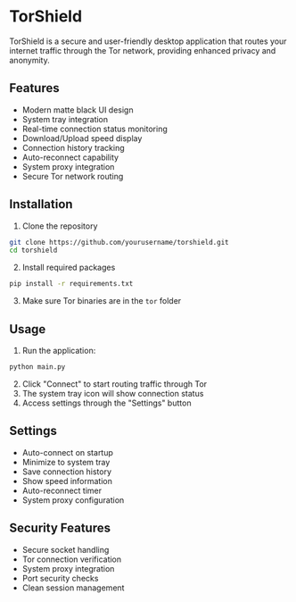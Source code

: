 # TorShield

TorShield is a secure and user-friendly desktop application that routes your internet traffic through the Tor network, providing enhanced privacy and anonymity.

## Features

- Modern matte black UI design
- System tray integration
- Real-time connection status monitoring
- Download/Upload speed display
- Connection history tracking
- Auto-reconnect capability
- System proxy integration
- Secure Tor network routing

## Installation

1. Clone the repository
```bash
git clone https://github.com/yourusername/torshield.git
cd torshield
```

2. Install required packages
```bash
pip install -r requirements.txt
```

3. Make sure Tor binaries are in the `tor` folder

## Usage

1. Run the application:
```bash
python main.py
```

2. Click "Connect" to start routing traffic through Tor
3. The system tray icon will show connection status
4. Access settings through the "Settings" button

## Settings

- Auto-connect on startup
- Minimize to system tray
- Save connection history
- Show speed information
- Auto-reconnect timer
- System proxy configuration

## Security Features

- Secure socket handling
- Tor connection verification
- System proxy integration
- Port security checks
- Clean session management
